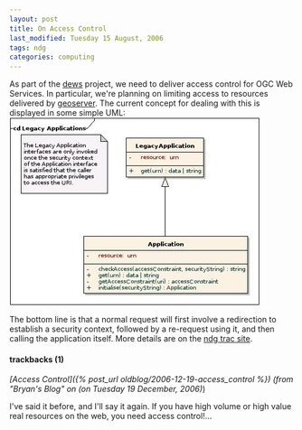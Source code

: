 ```yaml
---
layout: post
title: On Access Control
last_modified: Tuesday 15 August, 2006
tags: ndg
categories: computing
---
```

As part of the [dews](http://www.dews.org.uk) project, we need to deliver access control for OGC Web Services. In particular, we're planning on limiting access to resources delivered by [geoserver](http://docs.codehaus.org/display/GEOS/Home). The current concept for dealing with this is displayed in some simple UML:
![Image: IMAGE: static/2006/08/15/LegacyApplications.jpg ](/assets/images/2006-08-15-LegacyApplications.jpg)

The bottom line is that a normal request will first involve a redirection to establish a security context, followed by a re-request using it, and then  calling the application itself. More details are on the [ndg trac site](http://proj.badc.rl.ac.uk/ndg/wiki/Security0607).

#### trackbacks (1)

*[Access Control]({% post_url oldblog/2006-12-19-access_control %}) (from "Bryan's Blog" on (on Tuesday 19 December, 2006)*)

I've said it before, and I'll say it again. If you have high volume or high value real resources on the web, you need access control!...
